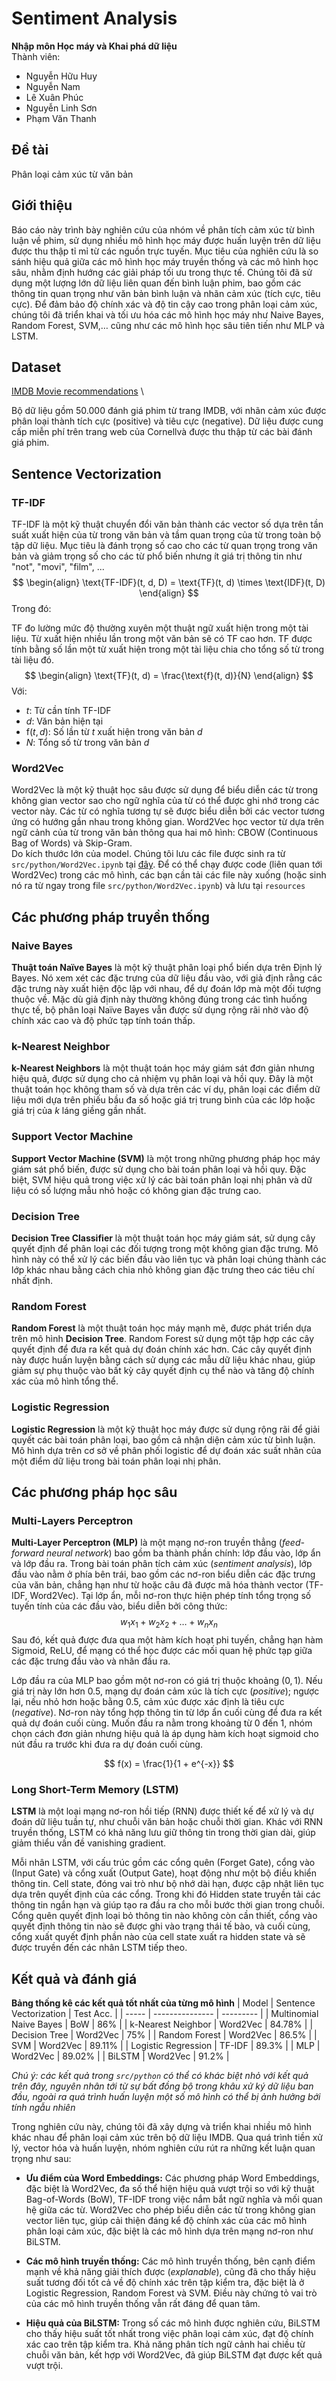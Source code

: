 # Sentiment Analysis
__Nhập môn Học máy và Khai phá dữ liệu__ \
Thành viên: 
- Nguyễn Hữu Huy 
- Nguyễn Nam 
- Lê Xuân Phúc 
- Nguyễn Linh Sơn 
- Phạm Văn Thanh 

## Đề tài 
Phân loại cảm xúc từ văn bản 

## Giới thiệu 
Báo cáo này trình bày nghiên cứu của nhóm về phân tích cảm xúc từ bình luận về phim, sử dụng nhiều mô hình học máy được huấn luyện trên dữ liệu được thu thập tỉ mỉ từ các nguồn trực tuyến. Mục tiêu của nghiên cứu là so sánh hiệu quả giữa các mô hình học máy truyền thống và các mô hình học sâu, nhằm định hướng các giải pháp tối ưu trong thực tế. Chúng tôi đã sử dụng một lượng lớn dữ liệu liên quan đến bình luận phim, bao gồm các thông tin quan trọng như văn bản bình luận và nhãn cảm xúc (tích cực, tiêu cực). Để đảm bảo độ chính xác và độ tin cậy cao trong phân loại cảm xúc, chúng tôi đã triển khai và tối ưu hóa các mô hình học máy như Naive Bayes, Random Forest, SVM,$\ldots$ cũng như các mô hình học sâu tiên tiến như MLP và LSTM.

## Dataset 
[IMDB Movie recommendations](https://www.kaggle.com/datasets/lakshmi25npathi/imdb-dataset-of-50k-movie-reviews) \

Bộ dữ liệu gồm 50.000 đánh giá phim từ trang IMDB, với nhãn cảm xúc được phân loại thành tích cực (positive) và tiêu cực (negative). Dữ liệu được cung cấp miễn phí trên trang web của Cornellvà được thu thập từ các bài đánh giá phim.

## Sentence Vectorization
### TF-IDF 
TF-IDF là một kỹ thuật chuyển đổi văn bản thành các vector số dựa trên tần suất xuất hiện của từ trong văn bản và tầm quan trọng của từ trong toàn bộ tập dữ liệu. Mục tiêu là đánh trọng số cao cho các từ quan trọng trong văn bản và giảm trọng số cho các từ phổ biến nhưng ít giá trị thông tin như "not", "movi", "film", ...
$$
\begin{align}
\text{TF-IDF}(t, d, D) = \text{TF}(t, d) \times \text{IDF}(t, D)
\end{align}
$$
Trong đó:

TF đo lường mức độ thường xuyên một thuật ngữ xuất hiện trong một tài liệu. Từ xuất hiện nhiều lần trong một văn bản sẽ có TF cao hơn. TF được tính bằng số lần một từ xuất hiện trong một tài liệu chia cho tổng số từ trong tài liệu đó.
$$
\begin{align}
\text{TF}(t, d) = \frac{\text{f}(t, d)}{N}
\end{align}
$$
Với:
- $t$: Từ cần tính TF-IDF
-  $d$: Văn bản hiện tại
- $\text{f}(t, d)$: Số lần từ $t$ xuất hiện trong văn bản $d$
- $N$: Tổng số từ trong văn bản $d$

### Word2Vec
Word2Vec là một kỹ thuật học sâu được sử dụng để biểu diễn các từ trong không gian vector sao cho ngữ nghĩa của từ có thể được ghi nhớ trong các vector này. Các từ có nghĩa tương tự sẽ được biểu diễn bởi các vector tương ứng có hướng gần nhau trong không gian. Word2Vec học vector từ dựa trên ngữ cảnh của từ trong văn bản thông qua hai mô hình: CBOW (Continuous Bag of Words) và Skip-Gram. \
Do kích thước lớn của model. Chúng tôi lưu các file được sinh ra từ `src/python/Word2Vec.ipynb` tại [đây](https://drive.google.com/drive/folders/1lHf_Q_nuiUHhJWc5efgl_HgfqmWnQvjh?usp=sharing). Để có thể chạy được code (liên quan tới Word2Vec) trong các mô hình, các bạn cần tải các file này xuống (hoặc sinh nó ra từ ngay trong file `src/python/Word2Vec.ipynb`) và lưu tại `resources`

## Các phương pháp truyền thống 

### Naive Bayes
__Thuật toán Naïve Bayes__ là một kỹ thuật phân loại phổ biến dựa trên Định lý Bayes. Nó xem xét các đặc trưng của dữ liệu đầu vào, với giả định rằng các đặc trưng này xuất hiện độc lập với nhau, để dự đoán lớp mà một đối tượng thuộc về. Mặc dù giả định này thường không đúng trong các tình huống thực tế, bộ phân loại Naïve Bayes vẫn được sử dụng rộng rãi nhờ vào độ chính xác cao và độ phức tạp tính toán thấp. 
### k-Nearest Neighbor
__k-Nearest Neighbors__ là một thuật toán học máy giám sát đơn giản nhưng hiệu quả, được sử dụng cho cả nhiệm vụ phân loại và hồi quy. Đây là một thuật toán học không tham số và dựa trên các ví dụ, phân loại các điểm dữ liệu mới dựa trên phiếu bầu đa số hoặc giá trị trung bình của các lớp hoặc giá trị của $k$ láng giềng gần nhất.

### Support Vector Machine
__Support Vector Machine (SVM)__ là một trong những phương pháp học máy giám sát phổ biến, được sử dụng cho bài toán phân loại và hồi quy. Đặc biệt, SVM hiệu quả trong việc xử lý các bài toán phân loại nhị phân và dữ liệu có số lượng mẫu nhỏ hoặc có không gian đặc trưng cao.

### Decision Tree
__Decision Tree Classifier__ là một thuật toán học máy giám sát, sử dụng cây quyết định để phân loại các đối tượng trong một không gian đặc trưng. Mô hình này có thể xử lý các biến đầu vào liên tục và phân loại chúng thành các lớp khác nhau bằng cách chia nhỏ không gian đặc trưng theo các tiêu chí nhất định.
### Random Forest 
__Random Forest__ là một thuật toán học máy mạnh mẽ, được phát triển dựa trên mô hình __Decision Tree__. Random Forest sử dụng một tập hợp các cây quyết định để đưa ra kết quả dự đoán chính xác hơn. Các cây quyết định này được huấn luyện bằng cách sử dụng các mẫu dữ liệu khác nhau, giúp giảm sự phụ thuộc vào bất kỳ cây quyết định cụ thể nào và tăng độ chính xác của mô hình tổng thể.
### Logistic Regression
__Logistic Regression__ là một kỹ thuật học máy được sử dụng rộng rãi để giải quyết các bài toán phân loại, bao gồm cả nhận diện cảm xúc từ bình luận. Mô hình dựa trên cơ sở về phân phối logistic để dự đoán xác suất nhãn của một điểm dữ liệu trong bài toán phân loại nhị phân.

## Các phương pháp học sâu
### Multi-Layers Perceptron
__Multi-Layer Perceptron (MLP)__ là một mạng nơ-ron truyền thẳng (_feed-forward neural network_) bao gồm ba thành phần chính: lớp đầu vào, lớp ẩn và lớp đầu ra. Trong bài toán phân tích cảm xúc (_sentiment analysis_), lớp đầu vào nằm ở phía bên trái, bao gồm các nơ-ron biểu diễn các đặc trưng của văn bản, chẳng hạn như từ hoặc câu đã được mã hóa thành vector (TF-IDF, Word2Vec). Tại lớp ẩn, mỗi nơ-ron thực hiện phép tính tổng trọng số tuyến tính của các đầu vào, biểu diễn bởi công thức:
$$
w_1 x_1 + w_2 x_2 + \dots + w_n x_n
$$
Sau đó, kết quả được đưa qua một hàm kích hoạt phi tuyến, chẳng hạn hàm Sigmoid, ReLU, để mạng có thể học được các mối quan hệ phức tạp giữa các đặc trưng đầu vào và nhãn đầu ra.

Lớp đầu ra của MLP bao gồm một nơ-ron có giá trị thuộc khoảng $\left(0, 1\right)$. Nếu giá trị này lớn hơn $0.5$, mạng dự đoán cảm xúc là tích cực (_positive_); ngược lại, nếu nhỏ hơn hoặc bằng $0.5$, cảm xúc được xác định là tiêu cực (_negative_). Nơ-ron này tổng hợp thông tin từ lớp ẩn cuối cùng để đưa ra kết quả dự đoán cuối cùng.  Muốn đầu ra nằm trong khoảng từ 0 đến 1, nhóm chọn cách đơn giản nhưng hiệu quả là áp dụng hàm kích hoạt sigmoid cho nút đầu ra trước khi đưa ra dự đoán cuối cùng.

$$
 f(x) = \frac{1}{1 + e^{-x}}
 $$
### Long Short-Term Memory (LSTM)
__LSTM__ là một loại mạng nơ-ron hồi tiếp (RNN) được thiết kế để xử lý và dự đoán dữ liệu tuần tự, như chuỗi văn bản hoặc chuỗi thời gian. Khác với RNN truyền thống, LSTM có khả năng lưu giữ thông tin trong thời gian dài, giúp giảm thiểu vấn đề vanishing gradient.

Mỗi nhân LSTM, với cấu trúc gồm các cổng quên (Forget Gate), cổng vào (Input Gate) và cổng xuất (Output Gate), hoạt động như một bộ điều khiển thông tin. Cell state, đóng vai trò như bộ nhớ dài hạn, được cập nhật liên tục dựa trên quyết định của các cổng. Trong khi đó Hidden state truyền tải các thông tin ngắn hạn và giúp tạo ra đầu ra cho mỗi bước thời gian trong chuỗi. Cổng quên quyết định loại bỏ thông tin nào không còn cần thiết, cổng vào quyết định thông tin nào sẽ được ghi vào trạng thái tế bào, và cuối cùng, cổng xuất quyết định phần nào của cell state xuất ra hidden state và sẽ được truyền đến các nhân LSTM tiếp theo.

## Kết quả và đánh giá

__Bảng thống kê các kết quả tốt nhất của từng mô hình__
| Model | Sentence Vectorization | Test Acc. |
| ----- | --------------- | --------- |
| Multinomial Naive Bayes | BoW | 86% |
| k-Nearest Neighbor | Word2Vec | 84.78% |
| Decision Tree | Word2Vec | 75% |
| Random Forest | Word2Vec | 86.5% |
| SVM | Word2Vec | 89.11% |
| Logistic Regression | TF-IDF | 89.3% |
| MLP | Word2Vec | 89.02% |
| BiLSTM | Word2Vec | 91.2% |

_Chú ý: các kết quả trong `src/python` có thể có khác biệt nhỏ với kết quả trên đây, nguyên nhân tới từ sự bất đồng bộ trong khâu xử ký dữ liệu ban đầu, ngoài ra quá trình huấn luyện một số mô hình có thể bị ảnh hưởng bới tính ngẫu nhiên_

Trong nghiên cứu này, chúng tôi đã xây dựng và triển khai nhiều mô hình khác nhau để phân loại cảm xúc trên bộ dữ liệu IMDB. Qua quá trình tiền xử lý, vector hóa và huấn luyện, nhóm nghiên cứu rút ra những kết luận quan trọng như sau:


- __Ưu điểm của Word Embeddings:__ Các phương pháp Word Embeddings, đặc biệt là Word2Vec, đa số thể hiện hiệu quả vượt trội so với kỹ thuật Bag-of-Words (BoW), TF-IDF trong việc nắm bắt ngữ nghĩa và mối quan hệ giữa các từ. Word2Vec cho phép biểu diễn các từ trong không gian vector liên tục, giúp cải thiện đáng kể độ chính xác của các mô hình phân loại cảm xúc, đặc biệt là các mô hình dựa trên mạng nơ-ron như BiLSTM.

-  __Các mô hình truyền thống:__ Các mô hình truyền thống, bên cạnh điểm mạnh về khả năng giải thích được (_explanable_), cũng đã cho thấy hiệu suất tương đối tốt cả về độ chính xác trên tập kiểm tra, đặc biệt là ở Logistic Regression, Random Forest và SVM. Điều này chứng tỏ vai trò của các mô hình truyền thống vẫn rất đáng để quan tâm.
    
-  __Hiệu quả của BiLSTM:__ Trong số các mô hình được nghiên cứu, BiLSTM cho thấy hiệu suất tốt nhất trong việc phân loại cảm xúc, đạt độ chính xác cao trên tập kiểm tra. Khả năng phân tích ngữ cảnh hai chiều từ chuỗi văn bản, kết hợp với Word2Vec, đã giúp BiLSTM đạt được kết quả vượt trội.
    
